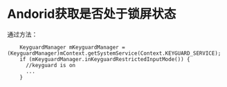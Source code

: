 # Andorid获取是否处于锁屏状态
通过方法：

        KeyguardManager mKeyguardManager = (KeyguardManager)mContext.getSystemService(Context.KEYGUARD_SERVICE);   
        if (mKeyguardManager.inKeyguardRestrictedInputMode()) {
          //keyguard is on
          ...
        }
